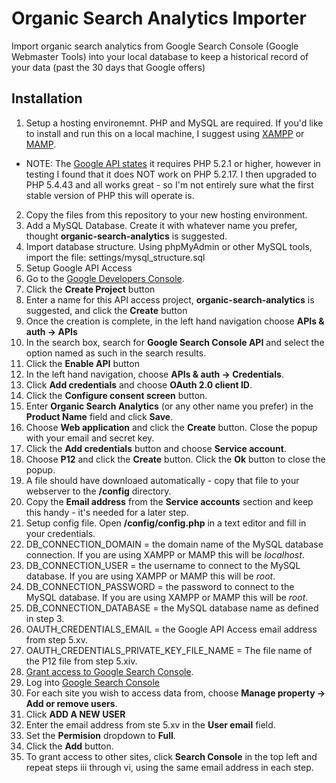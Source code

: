 # Organic Search Analytics Importer
Import organic search analytics from Google Search Console (Google Webmaster Tools) into your local database to keep a historical record of your data (past the 30 days that Google offers)

## Installation
1. Setup a hosting environemnt.  PHP and MySQL are required.  If you'd like to install and run this on a local machine, I suggest using [XAMPP](https://www.apachefriends.org/index.html) or [MAMP](https://www.mamp.info/en/).
  - NOTE: The [Google API states](https://developers.google.com/api-client-library/php/) it requires PHP 5.2.1 or higher, however in testing I found that it does NOT work on PHP  5.2.17.  I then upgraded to PHP 5.4.43 and all works great - so I'm not entirely sure what the first stable version of PHP this will operate is.
2. Copy the files from this repository to your new hosting environment.
3. Add a MySQL Database.  Create it with whatever name you prefer, thought **organic-search-analytics** is suggested.
4. Import database structure.  Using phpMyAdmin or other MySQL tools, import the file: settings/mysql_structure.sql
5. Setup Google API Access
  1. Go to the [Google Developers Console](https://console.developers.google.com/project).
  2. Click the **Create Project** button
  3. Enter a name for this API access project, **organic-search-analytics** is suggested, and click the **Create** button
  4. Once the creation is complete, in the left hand navigation choose **APIs & auth -> APIs**
  5. In the search box, search for **Google Search Console API** and select the option named as such in the search results.
  6. Click the **Enable API** button
  7. In the left hand navigation, choose **APIs & auth -> Credentials**.
  8. Click **Add credentials** and choose **OAuth 2.0 client ID**.
  9. Click the **Configure consent screen** button.
  10. Enter **Organic Search Analytics** (or any other name you prefer) in the **Product Name** field and click **Save**.
  11. Choose **Web application** and click the **Create** button.  Close the popup with your email and secret key.
  12. Click the **Add credentials** button and choose **Service account**.
  13. Choose **P12** and click the **Create** button.  Click the **Ok** button to close the popup.
  14. A file should have downloaed automatically - copy that file to your webserver to the **/config** directory.
  15. Copy the **Email address** from the **Service accounts** section and keep this handy - it's needed for a later step.
6. Setup config file.  Open **/config/config.php** in a text editor and fill in your credentials.
  1. DB_CONNECTION_DOMAIN = the domain name of the MySQL database connection.  If you are using XAMPP or MAMP this will be *localhost*.
  2. DB_CONNECTION_USER = the username to connect to the MySQL database.  If you are using XAMPP or MAMP this will be *root*.
  3. DB_CONNECTION_PASSWORD = the password to connect to the MySQL database.  If you are using XAMPP or MAMP this will be *root*.
  4. DB_CONNECTION_DATABASE = the MySQL database name as defined in step 3.
  5. OAUTH_CREDENTIALS_EMAIL = the Google API Access email address from step 5.xv.
  6. OAUTH_CREDENTIALS_PRIVATE_KEY_FILE_NAME = The file name of the P12 file from step 5.xiv.
7. [Grant access to Google Search Console](http://promincproductions.com/blog/google-api-access-google-search-analytics-from-google-search-console/).
  1. Log into [Google Search Console](https://www.google.com/webmasters/)
  2. For each site you wish to access data from, choose **Manage property -> Add or remove users**.
  3. Click **ADD A NEW USER**
  4. Enter the email address from ste 5.xv in the **User email** field.
  5. Set the **Permision** dropdown to **Full**.
  6. Click the **Add** button.
  7. To grant access to other sites, click **Search Console** in the top left and repeat steps iii through vi, using the same email address in each step.

